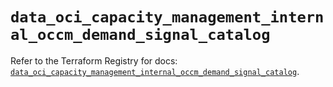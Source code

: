 # `data_oci_capacity_management_internal_occm_demand_signal_catalog`

Refer to the Terraform Registry for docs: [`data_oci_capacity_management_internal_occm_demand_signal_catalog`](https://registry.terraform.io/providers/oracle/oci/7.19.0/docs/data-sources/capacity_management_internal_occm_demand_signal_catalog).

